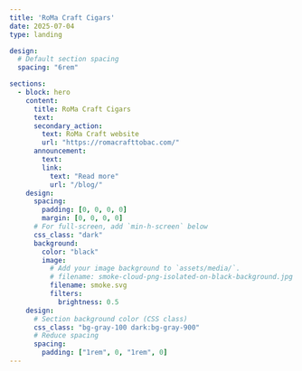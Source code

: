 ```yaml
---
title: 'RoMa Craft Cigars'
date: 2025-07-04
type: landing

design:
  # Default section spacing
  spacing: "6rem"

sections:
  - block: hero
    content:
      title: RoMa Craft Cigars
      text: 
      secondary_action:
        text: RoMa Craft website
        url: "https://romacrafttobac.com/"
      announcement:
        text: 
        link:
          text: "Read more"
          url: "/blog/"
    design:
      spacing:
        padding: [0, 0, 0, 0]
        margin: [0, 0, 0, 0]
      # For full-screen, add `min-h-screen` below
      css_class: "dark"
      background:
        color: "black"
        image:
          # Add your image background to `assets/media/`.
          # filename: smoke-cloud-png-isolated-on-black-background.jpg
          filename: smoke.svg
          filters:
            brightness: 0.5
    design:
      # Section background color (CSS class)
      css_class: "bg-gray-100 dark:bg-gray-900"
      # Reduce spacing
      spacing:
        padding: ["1rem", 0, "1rem", 0]
---
```

